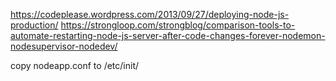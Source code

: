 https://codeplease.wordpress.com/2013/09/27/deploying-node-js-production/
https://strongloop.com/strongblog/comparison-tools-to-automate-restarting-node-js-server-after-code-changes-forever-nodemon-nodesupervisor-nodedev/

copy nodeapp.conf to /etc/init/
